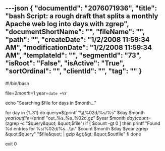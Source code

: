 ---json
{
  "documentId": "2076071936",
  "title": "bash Script: a rough draft that splits a monthly Apache web log into days with zgrep",
  "documentShortName": "",
  "fileName": "",
  "path": "",
  "createDate": "1/2/2008 11:59:34 AM",
  "modificationDate": "1/2/2008 11:59:34 AM",
  "templateId": "",
  "segmentId": "73",
  "isRoot": "False",
  "isActive": "True",
  "sortOrdinal": "",
  "clientId": "",
  "tag": ""
}
---

#!/bin/bash

file=$2
month=$1
year=`date +%Y`

echo &quot;Searching $file for days in $month...&quot;

for day in {1..31}
do
    query=$(printf &quot;&bsol;&bsol;[%02d/%s/%s&quot; $day $month $year)
    outfile=$(printf &quot;out_%s_%s_%02d.gz&quot; $year $month $day)
    count=$(zgrep -c &quot;$query&quot; &quot;$file&quot;)
    if [ $count -gt 0 ]
    then
        printf &quot;Found %d entries for %s/%02d/%s...&bsol;&bsol;n&quot; $count $month $day $year
        zgrep &quot;$query&quot; &quot;$file&quot; | gzip &gt;&gt; &quot;$outfile&quot;
    fi
done

exit 0
